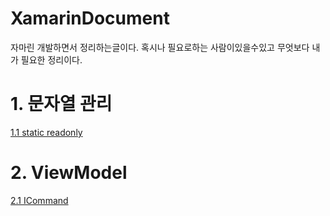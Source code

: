 # XamarinDocument
자마린 개발하면서 정리하는글이다.
혹시나 필요로하는 사람이있을수있고
무엇보다 내가 필요한 정리이다.

# 1. 문자열 관리
[1.1 static readonly](https://github.com/k4keye/XamarinDocument/blob/main/1/ReadonlyString.md)

# 2. ViewModel
[2.1 ICommand](https://github.com/k4keye/XamarinDocument/blob/main/2/ICommand.md)
